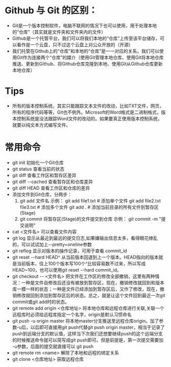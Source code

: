 # Github 与 Git 的区别：

- Git是一个版本控制软件，电脑不联网的情况下也可以使用，用于处理本地的“仓库”（其实就是文件夹和文件夹内的文件）
- Github是一个托管平台，我们可以将我们本地的“仓库”上传至该平台储存，可以看作是一个云盘，只不过这个云盘上对公众开放的（开源）
- 我们托管在Github上的“仓库”和本地的“仓库”是一一对应的关系，我们可以使用Git作为连接两个“仓库”的媒介（使用Git管理本地仓库、使用Git将本地仓库推送、更新到Github、将Github仓库克隆到本地、使用Git从Github仓库更新本地仓库）

# Tips

- 所有的版本控制系统，其实只能跟踪文本文件的改动，比如TXT文件，网页，所有的程序代码等等，Git也不例外。Microsoft的Word格式是二进制格式，版本控制系统是没法跟踪Word文件的改动的。如果要真正使用版本控制系统，就要以纯文本方式编写文件。

# 常用命令

- git init 初始化一个Git仓库
- git status 查看当前的状态
- git diff 查看工作区和暂存区差异
- git diff --cached 查看暂存区和仓库差异
- git diff HEAD 查看工作区和仓库的差异
- 添加文件到Git仓库，分两步：
  1. git add 文件名
  示例：
  git add file1.txt # 添加单个文件
  git add file2.txt file3.txt # 添加多个文件
  git add . # 添加当前目录的所有文件到暂存区(Stage)
  2. git commit 将暂存区(Stage)的文件提交到仓库
  示例：
  git commit -m "提交说明"
- cat &lt;文件名&gt; 可以查看文件内容
- git log 显示从最近到最远的提交日志,如果嫌输出信息太多，看得眼花缭乱的，可以试试加上--pretty=oneline参数
- git reflog 显示对版本的操作记录，可用于查看 commit_id
- git reset --hard HEAD^ 从当前版本回退到上一个版本。HEAD指向的版本就是当前版本，往上100个版本写100个^比较容易数不过来，所以写成HEAD~100，也可以使用git reset --hard commit_id。
- git checkout -- &lt;文件名&gt; 把文件在工作区的修改全部撤销，这里有两种情况：一种是文件自修改后还没有被放到暂存区，现在，撤销修改就回到和版本库一模一样的状态；一种是文件已经添加到暂存区后，又作了修改，现在，撤销修改就回到添加到暂存区后的状态。总之，就是让这个文件回到最近一次git commit或git add时的状态。
- git remote add origin &lt;仓库地址&gt; 将本地仓库和远程仓库进行关联,关联一个远程库时必须给远程库指定一个名字，origin是默认习惯命名
- git push -u origin master 将本地master分支推送至远程仓库origin。加了参数-u后，以后即可直接用git push代替git push origin master，相当于记录了push到远端分支的默认值，这样当下次我们还想要继续push的这个远端分支的时候推送命令就可以简写成git push即可。但是前提是，第一次提交需要加 -u参数，后面的提交就直接可以 git push
- git remote rm &lt;name&gt; 解除了本地和远程的绑定关系
- git clone &lt;仓库地址&gt; 获取远程仓库
